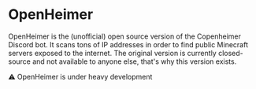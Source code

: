 # OpenHeimer
OpenHeimer is the (unofficial) open source version of the Copenheimer Discord bot. It scans tons of IP addresses in order to find public Minecraft servers exposed to the internet. The original version is currently closed-source and not available to anyone else, that's why this version exists.

:warning: OpenHeimer is under heavy development
